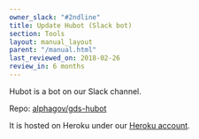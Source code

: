 ```yaml
---
owner_slack: "#2ndline"
title: Update Hubot (Slack bot)
section: Tools
layout: manual_layout
parent: "/manual.html"
last_reviewed_on: 2018-02-26
review_in: 6 months
---
```


Hubot is a bot on our Slack channel.

Repo: [alphagov/gds-hubot](https://github.com/alphagov/gds-hubot)

It is hosted on Heroku under our [Heroku account](heroku.html).

